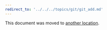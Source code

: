 ```yaml
---
redirect_to: '../../../topics/git/git_add.md'
---
```


This document was moved to [another location](../../../topics/git/git_add.md).

<!-- This redirect file can be deleted after <2021-08-13>. -->
<!-- Before deletion, see: https://docs.gitlab.com/ee/development/documentation/#move-or-rename-a-page -->
